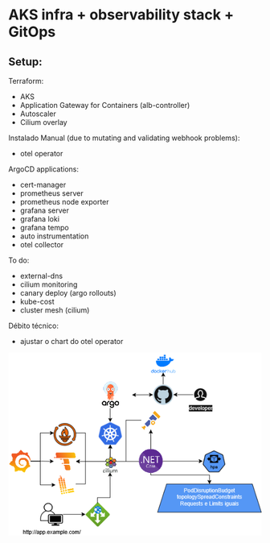 # AKS infra + observability stack + GitOps

## Setup:

Terraform:
- AKS 
- Application Gateway for Containers (alb-controller)
- Autoscaler
- Cilium overlay


Instalado Manual (due to mutating and validating webhook problems):
- otel operator

ArgoCD applications:
- cert-manager
- prometheus server
- prometheus node exporter
- grafana server
- grafana loki
- grafana tempo
- auto instrumentation
- otel collector


To do:
- external-dns
- cilium monitoring
- canary deploy (argo rollouts)
- kube-cost
- cluster mesh (cilium)

Débito técnico:
- ajustar o chart do otel operator




![Diagrama da solução:](https://raw.githubusercontent.com/igorbalmar/k8s-app-lab/refs/heads/main/lab-kubernetes.drawio.png)